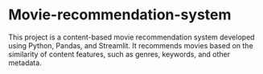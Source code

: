 # Movie-recommendation-system
This project is a content-based movie recommendation system developed using Python, Pandas, and Streamlit. It recommends movies based on the similarity of content features, such as genres, keywords, and other metadata.
